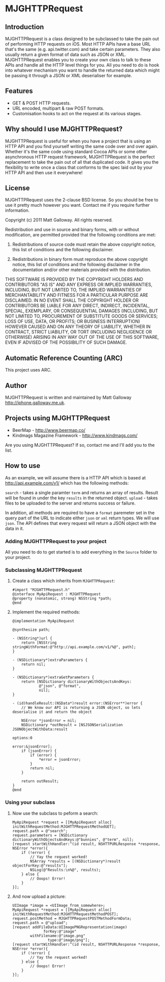 # MJGHTTPRequest

## Introduction

MJGHTTPRequest is a class designed to be subclassed to take the pain out of performing HTTP 
requests on iOS. Most HTTP APIs have a base URL that's the same (e.g. api.twitter.com) and take 
certain parameters. They also usually return a given format of data such as JSON or XML. 
MJGHTTPRequest enables you to create your own class to talk to these APIs and handle all the HTTP 
level things for you. All you need to do is hook into whatever mechanism you want to handle the 
returned data which might be passing it through a JSON or XML deserialiser for example.

## Features

 * GET & POST HTTP requests.
 * URL encoded, multipart & raw POST formats.
 * Customisation hooks to act on the request at its various stages.

## Why should I use MJGHTTPRequest?

MJGHTTPRequest is useful for when you have a project that is using an HTTP API and you find 
yourself writing the same code over and over again. Whether it's the same code using standard 
Cocoa APIs or some other asynchronous HTTP request framework, MJGHTTPRequest is the perfect 
replacement to take the pain out of all that duplicated code. It gives you the flexibility to 
write once a class that conforms to the spec laid out by your HTTP API and then use it everywhere!

## License

MJGHTTPRequest uses the 2-clause BSD license. So you should be free to use it pretty much however 
you want. Contact me if you require further information.

Copyright (c) 2011 Matt Galloway. All rights reserved.

Redistribution and use in source and binary forms, with or without
modification, are permitted provided that the following conditions are met:

1. Redistributions of source code must retain the above copyright notice, this
list of conditions and the following disclaimer.

2. Redistributions in binary form must reproduce the above copyright notice,
this list of conditions and the following disclaimer in the documentation
and/or other materials provided with the distribution.

THIS SOFTWARE IS PROVIDED BY THE COPYRIGHT HOLDERS AND CONTRIBUTORS "AS IS"
AND ANY EXPRESS OR IMPLIED WARRANTIES, INCLUDING, BUT NOT LIMITED TO, THE
IMPLIED WARRANTIES OF MERCHANTABILITY AND FITNESS FOR A PARTICULAR PURPOSE ARE
DISCLAIMED. IN NO EVENT SHALL THE COPYRIGHT HOLDER OR CONTRIBUTORS BE LIABLE
FOR ANY DIRECT, INDIRECT, INCIDENTAL, SPECIAL, EXEMPLARY, OR CONSEQUENTIAL
DAMAGES (INCLUDING, BUT NOT LIMITED TO, PROCUREMENT OF SUBSTITUTE GOODS OR
SERVICES; LOSS OF USE, DATA, OR PROFITS; OR BUSINESS INTERRUPTION) HOWEVER
CAUSED AND ON ANY THEORY OF LIABILITY, WHETHER IN CONTRACT, STRICT LIABILITY,
OR TORT (INCLUDING NEGLIGENCE OR OTHERWISE) ARISING IN ANY WAY OUT OF THE USE
OF THIS SOFTWARE, EVEN IF ADVISED OF THE POSSIBILITY OF SUCH DAMAGE.

## Automatic Reference Counting (ARC)

This project uses ARC.

## Author

MJGHTTPRequest is written and maintained by Matt Galloway <http://iphone.galloway.me.uk>.

## Projects using MJGHTTPRequest

 * BeerMap - http://www.beermap.co/
 * Kindmags Magazine Framework - http://www.kindmags.com/

Are you using MJGHTTPRequest? If so, contact me and I'll add you to the list.

## How to use

As an example, we will assume there is a HTTP API which is based at http://api.example.com/v1/ 
which has the following methods:

`search` - takes a single paramter `term` and returns an array of results. Result will be found in 
under the key `results` in the returned object.
`upload` - takes files to be uploaded to the server and returns success or failure.

In addition, all methods are required to have a `format` paremeter set in the query part of the URL 
to indicate either `json` or `xml` return types. We will use `json`. The API defines that every 
request will return a JSON object with the data in it.

### Adding MJGHTTPRequest to your project

All you need to do to get started is to add everything in the `Source` folder to your project.

### Subclassing MJGHTTPRequest

 1. Create a class which inherits from `MJGHTTPRequest`:

        #import "MJGHTTPRequest.h"
        @interface MyApiRequest : MJGHTTPRequest
        @property (nonatomic, strong) NSString *path;
        @end

 1. Implement the required methods:

        @implementation MyApiRequest
        
        @synthesize path;
        
        - (NSString*)url {
            return [NSString stringWithFormat:@"http://api.example.com/v1/%@", path];
        }
        
        - (NSDictionary*)extraParameters {
            return nil;
        }
        
        - (NSDictionary*)extraGetParameters {
            return [NSDictionary dictionaryWithObjectsAndKeys:
                    @"json", @"format",
                    nil];
        }
        
        - (id)handleResult:(NSData*)result error:(NSError**)error {
            // We know our API is returning a JSON object, so lets deserialise it and return the object
            
            NSError *jsonError = nil;
            NSDictionary *outResult = [NSJSONSerialization JSONObjectWithData:result 
                                                                      options:0 
                                                                        error:&jsonError];
            if (jsonError) {
                if (error) {
                    *error = jsonError;
                }
                return nil;
            }
            
            return outResult;
        }
        @end

### Using your subclass

 1. Now use the subclass to peform a search:

        MyApiRequest *request = [[MyApiRequest alloc] initWithRequestMethod:MJGHTTPRequestMethodGET];
        request.path = @"search";
        request.parameters = [NSDictionary dictionaryWithObjectsAndKeys:@"bunnies", @"term", nil];
        [request startWithHandler:^(id result, NSHTTPURLResponse *response, NSError *error){
            if (!error) {
                // Yay the request worked!
                NSArray *results = [(NSDictionary*)result objectForKey:@"results"];
                NSLog(@"Results:\n%@", results);
            } else {
                // Ooops! Error!
            }
        }];

 1. And now upload a picture:

        UIImage *image = <UIImage_from_somewhere>;
        MyApiRequest *request = [[MyApiRequest alloc] initWithRequestMethod:MJGHTTPRequestMethodPOST];
        request.postMethod = MJGHTTPRequestPOSTMethodFormData;
        request.path = @"upload";
        [request addFileData:UIImagePNGRepresentation(image) 
                      forKey:@"image" 
                withFilename:@"image.png" 
                        type:@"image/png"];
        [request startWithHandler:^(id result, NSHTTPURLResponse *response, NSError *error){
            if (!error) {
                // Yay the request worked!
            } else {
                // Ooops! Error!
            }
        }];
